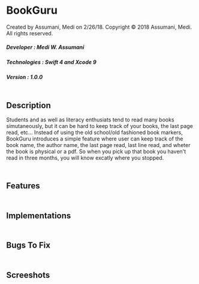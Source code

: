 # BookGuru
Created by Assumani, Medi on 2/26/18.
Copyright © 2018 Assumani, Medi. All rights reserved.
##### Developer : Medi W. Assumani
##### Technologies : Swift 4 and Xcode 9
##### Version : 1.0.0
## </br> Description
Students and as well as literacy enthusiats tend to read many books simutaneously, but it can be hard to keep track of your books, the last page read, etc... Instead of using the old school/old fashioned book markers, BookGuru introduces a simple feature where user can keep track of the book name, the author name, the last page read, last line read, and wheter the book is physical or a pdf. So when you pick up that book you haven't read in three months, you will know excatly where you stopped.
## </br> Features
## </br> Implementations
## </br> Bugs To Fix
## </br> Screeshots
